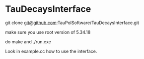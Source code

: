 # TauDecaysInterface

git clone git@github.com:TauPolSoftware/TauDecaysInterface.git

make sure you use root version of 5.34.18

do make and ./run.exe

Look in example.cc how to use the interface. 
